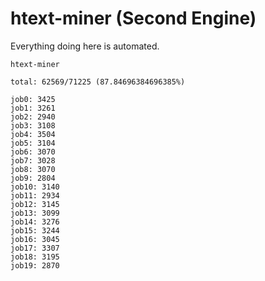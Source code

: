 # htext-miner (Second Engine)

Everything doing here is automated.

```
htext-miner

total: 62569/71225 (87.84696384696385%)

job0: 3425
job1: 3261
job2: 2940
job3: 3108
job4: 3504
job5: 3104
job6: 3070
job7: 3028
job8: 3070
job9: 2804
job10: 3140
job11: 2934
job12: 3145
job13: 3099
job14: 3276
job15: 3244
job16: 3045
job17: 3307
job18: 3195
job19: 2870
```